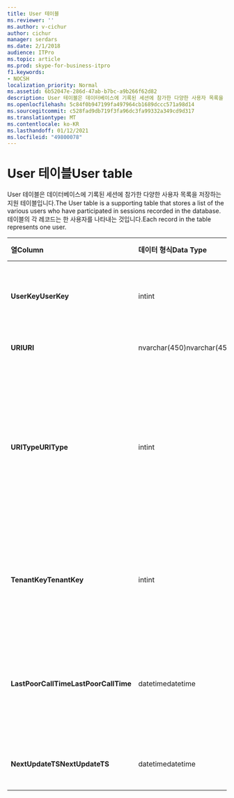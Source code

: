 ```yaml
---
title: User 테이블
ms.reviewer: ''
ms.author: v-cichur
author: cichur
manager: serdars
ms.date: 2/1/2018
audience: ITPro
ms.topic: article
ms.prod: skype-for-business-itpro
f1.keywords:
- NOCSH
localization_priority: Normal
ms.assetid: 6b52047e-286d-47ab-b7bc-a9b266f62d82
description: User 테이블은 데이터베이스에 기록된 세션에 참가한 다양한 사용자 목록을 저장하는 지원 테이블입니다. 테이블의 각 레코드는 한 사용자를 나타내는 것입니다.
ms.openlocfilehash: 5c84f0b947199fa497964cb1689dccc571a98d14
ms.sourcegitcommit: c528fad9db719f3fa96dc3fa99332a349cd9d317
ms.translationtype: MT
ms.contentlocale: ko-KR
ms.lasthandoff: 01/12/2021
ms.locfileid: "49800078"
---
```

# <a name="user-table"></a><span data-ttu-id="905cc-104">User 테이블</span><span class="sxs-lookup"><span data-stu-id="905cc-104">User table</span></span>
 
<span data-ttu-id="905cc-105">User 테이블은 데이터베이스에 기록된 세션에 참가한 다양한 사용자 목록을 저장하는 지원 테이블입니다.</span><span class="sxs-lookup"><span data-stu-id="905cc-105">The User table is a supporting table that stores a list of the various users who have participated in sessions recorded in the database.</span></span> <span data-ttu-id="905cc-106">테이블의 각 레코드는 한 사용자를 나타내는 것입니다.</span><span class="sxs-lookup"><span data-stu-id="905cc-106">Each record in the table represents one user.</span></span>
  
|<span data-ttu-id="905cc-107">**열**</span><span class="sxs-lookup"><span data-stu-id="905cc-107">**Column**</span></span>|<span data-ttu-id="905cc-108">**데이터 형식**</span><span class="sxs-lookup"><span data-stu-id="905cc-108">**Data Type**</span></span>|<span data-ttu-id="905cc-109">**키/인덱스**</span><span class="sxs-lookup"><span data-stu-id="905cc-109">**Key/Index**</span></span>|<span data-ttu-id="905cc-110">**세부 정보**</span><span class="sxs-lookup"><span data-stu-id="905cc-110">**Details**</span></span>|
|:-----|:-----|:-----|:-----|
|<span data-ttu-id="905cc-111">**UserKey**</span><span class="sxs-lookup"><span data-stu-id="905cc-111">**UserKey**</span></span> <br/> |<span data-ttu-id="905cc-112">int</span><span class="sxs-lookup"><span data-stu-id="905cc-112">int</span></span>  <br/> |<span data-ttu-id="905cc-113">Primary</span><span class="sxs-lookup"><span data-stu-id="905cc-113">Primary</span></span>  <br/> |<span data-ttu-id="905cc-114">이 사용자를 식별하는 고유 번호입니다.</span><span class="sxs-lookup"><span data-stu-id="905cc-114">Unique number identifying this user.</span></span>  <br/> |
|<span data-ttu-id="905cc-115">**URI**</span><span class="sxs-lookup"><span data-stu-id="905cc-115">**URI**</span></span> <br/> |<span data-ttu-id="905cc-116">nvarchar(450)</span><span class="sxs-lookup"><span data-stu-id="905cc-116">nvarchar(450)</span></span>  <br/> |<span data-ttu-id="905cc-117">고유</span><span class="sxs-lookup"><span data-stu-id="905cc-117">Unique</span></span>  <br/> |<span data-ttu-id="905cc-118">URI 문자열입니다.</span><span class="sxs-lookup"><span data-stu-id="905cc-118">URI string.</span></span>  <br/> |
|<span data-ttu-id="905cc-119">**URIType**</span><span class="sxs-lookup"><span data-stu-id="905cc-119">**URIType**</span></span> <br/> |<span data-ttu-id="905cc-120">int</span><span class="sxs-lookup"><span data-stu-id="905cc-120">int</span></span>  <br/> ||<span data-ttu-id="905cc-121">1은 알 수 없는 URI 형식입니다.</span><span class="sxs-lookup"><span data-stu-id="905cc-121">1 is unknown URI type.</span></span>  <br/> <span data-ttu-id="905cc-122">2는 사용자 URI입니다.</span><span class="sxs-lookup"><span data-stu-id="905cc-122">2 is user URI.</span></span>  <br/> <span data-ttu-id="905cc-123">4는 회의 URI입니다.</span><span class="sxs-lookup"><span data-stu-id="905cc-123">4 is conference URI.</span></span>  <br/> <span data-ttu-id="905cc-124">8은 전화 URI입니다.</span><span class="sxs-lookup"><span data-stu-id="905cc-124">8 is phone URI.</span></span>  <br/> |
|<span data-ttu-id="905cc-125">**TenantKey**</span><span class="sxs-lookup"><span data-stu-id="905cc-125">**TenantKey**</span></span> <br/> |<span data-ttu-id="905cc-126">int</span><span class="sxs-lookup"><span data-stu-id="905cc-126">int</span></span>  <br/> |<span data-ttu-id="905cc-127">외계인</span><span class="sxs-lookup"><span data-stu-id="905cc-127">Foreign</span></span>  <br/> |<span data-ttu-id="905cc-128">테넌트 테이블에서 참조되는 사용자의 테넌트입니다.</span><span class="sxs-lookup"><span data-stu-id="905cc-128">Tenant of the user, referenced from tenant table.</span></span>  <br/> |
|<span data-ttu-id="905cc-129">**LastPoorCallTime**</span><span class="sxs-lookup"><span data-stu-id="905cc-129">**LastPoorCallTime**</span></span> <br/> |<span data-ttu-id="905cc-130">datetime</span><span class="sxs-lookup"><span data-stu-id="905cc-130">datetime</span></span>  <br/> ||<span data-ttu-id="905cc-131">사용자가 음성 통화가 불량한 경우의 최신 타임스탬프입니다.</span><span class="sxs-lookup"><span data-stu-id="905cc-131">Latest time stamp when the user had a poor audio call.</span></span>  <br/> |
|<span data-ttu-id="905cc-132">**NextUpdateTS**</span><span class="sxs-lookup"><span data-stu-id="905cc-132">**NextUpdateTS**</span></span> <br/> |<span data-ttu-id="905cc-133">datetime</span><span class="sxs-lookup"><span data-stu-id="905cc-133">datetime</span></span>  <br/> ||<span data-ttu-id="905cc-134">내부 용도로만 사용됩니다.</span><span class="sxs-lookup"><span data-stu-id="905cc-134">For internal use only.</span></span>  <br/> |
   

